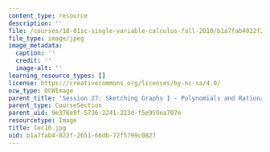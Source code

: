 ```yaml
---
content_type: resource
description: ''
file: /courses/18-01sc-single-variable-calculus-fall-2010/b1a7fab4022f265166db72f5799c0827_lec10.jpg
file_type: image/jpeg
image_metadata:
  caption: ''
  credit: ''
  image-alt: ''
learning_resource_types: []
license: https://creativecommons.org/licenses/by-nc-sa/4.0/
ocw_type: OCWImage
parent_title: 'Session 27: Sketching Graphs I - Polynomials and Rational Functions'
parent_type: CourseSection
parent_uid: 9e376e9f-5736-2241-223d-f5e959ea707e
resourcetype: Image
title: lec10.jpg
uid: b1a7fab4-022f-2651-66db-72f5799c0827
---
```

